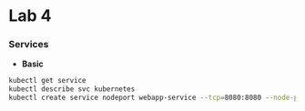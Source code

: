 # Lab 4

### Services

- **Basic**
```bash
kubectl get service
kubectl describe svc kubernetes
kubectl create service nodeport webapp-service --tcp=8080:8080 --node-port=30080 --dry-run=client -o yaml > service-nodeport.yaml
```